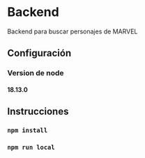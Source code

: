 
# Backend

Backend para buscar personajes de MARVEL

## Configuración
### Version de node
#### 18.13.0
  

## Instrucciones

### `npm install`
### `npm run local`
